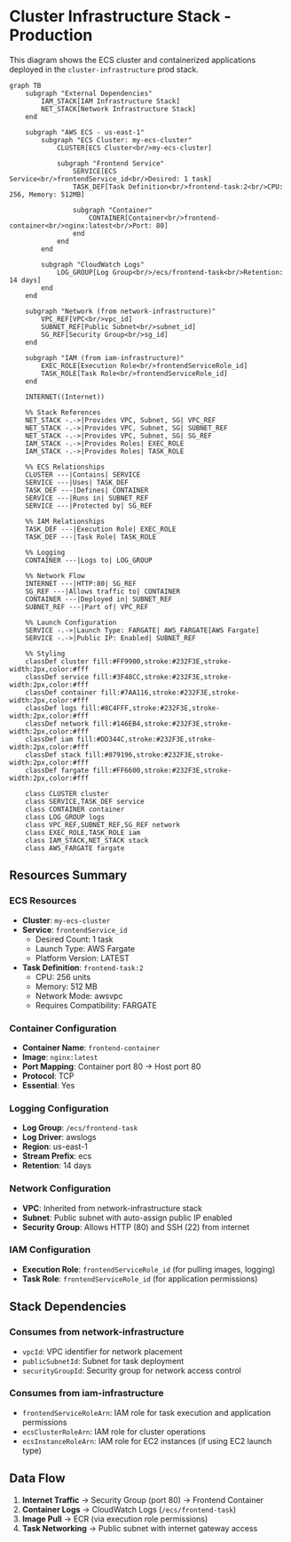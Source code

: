 # Cluster Infrastructure Stack - Production

This diagram shows the ECS cluster and containerized applications deployed in the `cluster-infrastructure` prod stack.

```mermaid
graph TB
    subgraph "External Dependencies"
        IAM_STACK[IAM Infrastructure Stack]
        NET_STACK[Network Infrastructure Stack]
    end
    
    subgraph "AWS ECS - us-east-1"
        subgraph "ECS Cluster: my-ecs-cluster"
            CLUSTER[ECS Cluster<br/>my-ecs-cluster]
            
            subgraph "Frontend Service"
                SERVICE[ECS Service<br/>frontendService_id<br/>Desired: 1 task]
                TASK_DEF[Task Definition<br/>frontend-task:2<br/>CPU: 256, Memory: 512MB]
                
                subgraph "Container"
                    CONTAINER[Container<br/>frontend-container<br/>nginx:latest<br/>Port: 80]
                end
            end
        end
        
        subgraph "CloudWatch Logs"
            LOG_GROUP[Log Group<br/>/ecs/frontend-task<br/>Retention: 14 days]
        end
    end
    
    subgraph "Network (from network-infrastructure)"
        VPC_REF[VPC<br/>vpc_id]
        SUBNET_REF[Public Subnet<br/>subnet_id]
        SG_REF[Security Group<br/>sg_id]
    end
    
    subgraph "IAM (from iam-infrastructure)"
        EXEC_ROLE[Execution Role<br/>frontendServiceRole_id]
        TASK_ROLE[Task Role<br/>frontendServiceRole_id]
    end
    
    INTERNET((Internet))
    
    %% Stack References
    NET_STACK -.->|Provides VPC, Subnet, SG| VPC_REF
    NET_STACK -.->|Provides VPC, Subnet, SG| SUBNET_REF
    NET_STACK -.->|Provides VPC, Subnet, SG| SG_REF
    IAM_STACK -.->|Provides Roles| EXEC_ROLE
    IAM_STACK -.->|Provides Roles| TASK_ROLE
    
    %% ECS Relationships
    CLUSTER ---|Contains| SERVICE
    SERVICE ---|Uses| TASK_DEF
    TASK_DEF ---|Defines| CONTAINER
    SERVICE ---|Runs in| SUBNET_REF
    SERVICE ---|Protected by| SG_REF
    
    %% IAM Relationships
    TASK_DEF ---|Execution Role| EXEC_ROLE
    TASK_DEF ---|Task Role| TASK_ROLE
    
    %% Logging
    CONTAINER ---|Logs to| LOG_GROUP
    
    %% Network Flow
    INTERNET ---|HTTP:80| SG_REF
    SG_REF ---|Allows traffic to| CONTAINER
    CONTAINER ---|Deployed in| SUBNET_REF
    SUBNET_REF ---|Part of| VPC_REF
    
    %% Launch Configuration
    SERVICE -.->|Launch Type: FARGATE| AWS_FARGATE[AWS Fargate]
    SERVICE -.->|Public IP: Enabled| SUBNET_REF
    
    %% Styling
    classDef cluster fill:#FF9900,stroke:#232F3E,stroke-width:2px,color:#fff
    classDef service fill:#3F48CC,stroke:#232F3E,stroke-width:2px,color:#fff
    classDef container fill:#7AA116,stroke:#232F3E,stroke-width:2px,color:#fff
    classDef logs fill:#8C4FFF,stroke:#232F3E,stroke-width:2px,color:#fff
    classDef network fill:#146EB4,stroke:#232F3E,stroke-width:2px,color:#fff
    classDef iam fill:#DD344C,stroke:#232F3E,stroke-width:2px,color:#fff
    classDef stack fill:#879196,stroke:#232F3E,stroke-width:2px,color:#fff
    classDef fargate fill:#FF6600,stroke:#232F3E,stroke-width:2px,color:#fff
    
    class CLUSTER cluster
    class SERVICE,TASK_DEF service
    class CONTAINER container
    class LOG_GROUP logs
    class VPC_REF,SUBNET_REF,SG_REF network
    class EXEC_ROLE,TASK_ROLE iam
    class IAM_STACK,NET_STACK stack
    class AWS_FARGATE fargate
```

## Resources Summary

### ECS Resources
- **Cluster**: `my-ecs-cluster`
- **Service**: `frontendService_id`
  - Desired Count: 1 task
  - Launch Type: AWS Fargate
  - Platform Version: LATEST
- **Task Definition**: `frontend-task:2`
  - CPU: 256 units
  - Memory: 512 MB
  - Network Mode: awsvpc
  - Requires Compatibility: FARGATE

### Container Configuration
- **Container Name**: `frontend-container`
- **Image**: `nginx:latest`
- **Port Mapping**: Container port 80 → Host port 80
- **Protocol**: TCP
- **Essential**: Yes

### Logging Configuration
- **Log Group**: `/ecs/frontend-task`
- **Log Driver**: awslogs
- **Region**: us-east-1
- **Stream Prefix**: ecs
- **Retention**: 14 days

### Network Configuration
- **VPC**: Inherited from network-infrastructure stack
- **Subnet**: Public subnet with auto-assign public IP enabled
- **Security Group**: Allows HTTP (80) and SSH (22) from internet

### IAM Configuration
- **Execution Role**: `frontendServiceRole_id` (for pulling images, logging)
- **Task Role**: `frontendServiceRole_id` (for application permissions)

## Stack Dependencies

### Consumes from network-infrastructure
- `vpcId`: VPC identifier for network placement
- `publicSubnetId`: Subnet for task deployment
- `securityGroupId`: Security group for network access control

### Consumes from iam-infrastructure
- `frontendServiceRoleArn`: IAM role for task execution and application permissions
- `ecsClusterRoleArn`: IAM role for cluster operations
- `ecsInstanceRoleArn`: IAM role for EC2 instances (if using EC2 launch type)

## Data Flow
1. **Internet Traffic** → Security Group (port 80) → Frontend Container
2. **Container Logs** → CloudWatch Logs (`/ecs/frontend-task`)
3. **Image Pull** → ECR (via execution role permissions)
4. **Task Networking** → Public subnet with internet gateway access